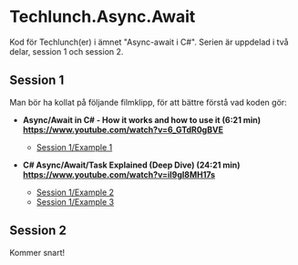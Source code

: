 # Techlunch.Async.Await
Kod för Techlunch(er) i ämnet "Async-await i C#". Serien är uppdelad i två delar, session 1 och session 2.

## Session 1
Man bör ha kollat på följande filmklipp, för att bättre förstå vad koden gör:
- **Async/Await in C# - How it works and how to use it (6:21 min)<br>
https://www.youtube.com/watch?v=6_GTdR0gBVE**
  - [Session 1/Example 1](Session%201/Example_1)

- **C# Async/Await/Task Explained (Deep Dive) (24:21 min)<br>
https://www.youtube.com/watch?v=il9gl8MH17s**
  - [Session 1/Example 2](Session%201/Example_2)
  - [Session 1/Example 3](Session%201/Example_3)
  
## Session 2
Kommer snart!
